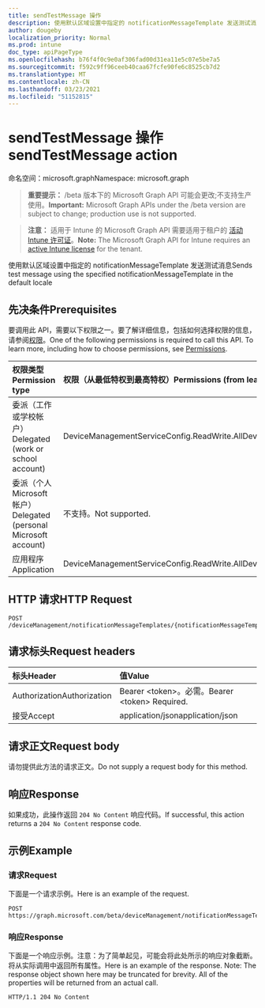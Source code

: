 ```yaml
---
title: sendTestMessage 操作
description: 使用默认区域设置中指定的 notificationMessageTemplate 发送测试消息
author: dougeby
localization_priority: Normal
ms.prod: intune
doc_type: apiPageType
ms.openlocfilehash: b76f4f0c9e0af306fad00d31ea11e5c07e5be7a5
ms.sourcegitcommit: f592c9ff96ceeb40caa67fcfe90fe6c8525cb7d2
ms.translationtype: MT
ms.contentlocale: zh-CN
ms.lasthandoff: 03/23/2021
ms.locfileid: "51152815"
---
```

# <a name="sendtestmessage-action"></a><span data-ttu-id="ad22d-103">sendTestMessage 操作</span><span class="sxs-lookup"><span data-stu-id="ad22d-103">sendTestMessage action</span></span>

<span data-ttu-id="ad22d-104">命名空间：microsoft.graph</span><span class="sxs-lookup"><span data-stu-id="ad22d-104">Namespace: microsoft.graph</span></span>

> <span data-ttu-id="ad22d-105">**重要提示：** /beta 版本下的 Microsoft Graph API 可能会更改;不支持生产使用。</span><span class="sxs-lookup"><span data-stu-id="ad22d-105">**Important:** Microsoft Graph APIs under the /beta version are subject to change; production use is not supported.</span></span>

> <span data-ttu-id="ad22d-106">**注意：** 适用于 Intune 的 Microsoft Graph API 需要适用于租户的 [活动 Intune 许可证](https://go.microsoft.com/fwlink/?linkid=839381)。</span><span class="sxs-lookup"><span data-stu-id="ad22d-106">**Note:** The Microsoft Graph API for Intune requires an [active Intune license](https://go.microsoft.com/fwlink/?linkid=839381) for the tenant.</span></span>

<span data-ttu-id="ad22d-107">使用默认区域设置中指定的 notificationMessageTemplate 发送测试消息</span><span class="sxs-lookup"><span data-stu-id="ad22d-107">Sends test message using the specified notificationMessageTemplate in the default locale</span></span>

## <a name="prerequisites"></a><span data-ttu-id="ad22d-108">先决条件</span><span class="sxs-lookup"><span data-stu-id="ad22d-108">Prerequisites</span></span>
<span data-ttu-id="ad22d-p101">要调用此 API，需要以下权限之一。要了解详细信息，包括如何选择权限的信息，请参阅[权限](/graph/permissions-reference)。</span><span class="sxs-lookup"><span data-stu-id="ad22d-p101">One of the following permissions is required to call this API. To learn more, including how to choose permissions, see [Permissions](/graph/permissions-reference).</span></span>

|<span data-ttu-id="ad22d-111">权限类型</span><span class="sxs-lookup"><span data-stu-id="ad22d-111">Permission type</span></span>|<span data-ttu-id="ad22d-112">权限（从最低特权到最高特权）</span><span class="sxs-lookup"><span data-stu-id="ad22d-112">Permissions (from least to most privileged)</span></span>|
|:---|:---|
|<span data-ttu-id="ad22d-113">委派（工作或学校帐户）</span><span class="sxs-lookup"><span data-stu-id="ad22d-113">Delegated (work or school account)</span></span>|<span data-ttu-id="ad22d-114">DeviceManagementServiceConfig.ReadWrite.All</span><span class="sxs-lookup"><span data-stu-id="ad22d-114">DeviceManagementServiceConfig.ReadWrite.All</span></span>|
|<span data-ttu-id="ad22d-115">委派（个人 Microsoft 帐户）</span><span class="sxs-lookup"><span data-stu-id="ad22d-115">Delegated (personal Microsoft account)</span></span>|<span data-ttu-id="ad22d-116">不支持。</span><span class="sxs-lookup"><span data-stu-id="ad22d-116">Not supported.</span></span>|
|<span data-ttu-id="ad22d-117">应用程序</span><span class="sxs-lookup"><span data-stu-id="ad22d-117">Application</span></span>|<span data-ttu-id="ad22d-118">DeviceManagementServiceConfig.ReadWrite.All</span><span class="sxs-lookup"><span data-stu-id="ad22d-118">DeviceManagementServiceConfig.ReadWrite.All</span></span>|

## <a name="http-request"></a><span data-ttu-id="ad22d-119">HTTP 请求</span><span class="sxs-lookup"><span data-stu-id="ad22d-119">HTTP Request</span></span>
<!-- {
  "blockType": "ignored"
}
-->
``` http
POST /deviceManagement/notificationMessageTemplates/{notificationMessageTemplateId}/sendTestMessage
```

## <a name="request-headers"></a><span data-ttu-id="ad22d-120">请求标头</span><span class="sxs-lookup"><span data-stu-id="ad22d-120">Request headers</span></span>
|<span data-ttu-id="ad22d-121">标头</span><span class="sxs-lookup"><span data-stu-id="ad22d-121">Header</span></span>|<span data-ttu-id="ad22d-122">值</span><span class="sxs-lookup"><span data-stu-id="ad22d-122">Value</span></span>|
|:---|:---|
|<span data-ttu-id="ad22d-123">Authorization</span><span class="sxs-lookup"><span data-stu-id="ad22d-123">Authorization</span></span>|<span data-ttu-id="ad22d-124">Bearer &lt;token&gt;。必需。</span><span class="sxs-lookup"><span data-stu-id="ad22d-124">Bearer &lt;token&gt; Required.</span></span>|
|<span data-ttu-id="ad22d-125">接受</span><span class="sxs-lookup"><span data-stu-id="ad22d-125">Accept</span></span>|<span data-ttu-id="ad22d-126">application/json</span><span class="sxs-lookup"><span data-stu-id="ad22d-126">application/json</span></span>|

## <a name="request-body"></a><span data-ttu-id="ad22d-127">请求正文</span><span class="sxs-lookup"><span data-stu-id="ad22d-127">Request body</span></span>
<span data-ttu-id="ad22d-128">请勿提供此方法的请求正文。</span><span class="sxs-lookup"><span data-stu-id="ad22d-128">Do not supply a request body for this method.</span></span>

## <a name="response"></a><span data-ttu-id="ad22d-129">响应</span><span class="sxs-lookup"><span data-stu-id="ad22d-129">Response</span></span>
<span data-ttu-id="ad22d-130">如果成功，此操作返回 `204 No Content` 响应代码。</span><span class="sxs-lookup"><span data-stu-id="ad22d-130">If successful, this action returns a `204 No Content` response code.</span></span>

## <a name="example"></a><span data-ttu-id="ad22d-131">示例</span><span class="sxs-lookup"><span data-stu-id="ad22d-131">Example</span></span>

### <a name="request"></a><span data-ttu-id="ad22d-132">请求</span><span class="sxs-lookup"><span data-stu-id="ad22d-132">Request</span></span>
<span data-ttu-id="ad22d-133">下面是一个请求示例。</span><span class="sxs-lookup"><span data-stu-id="ad22d-133">Here is an example of the request.</span></span>
``` http
POST https://graph.microsoft.com/beta/deviceManagement/notificationMessageTemplates/{notificationMessageTemplateId}/sendTestMessage
```

### <a name="response"></a><span data-ttu-id="ad22d-134">响应</span><span class="sxs-lookup"><span data-stu-id="ad22d-134">Response</span></span>
<span data-ttu-id="ad22d-p102">下面是一个响应示例。注意：为了简单起见，可能会将此处所示的响应对象截断。将从实际调用中返回所有属性。</span><span class="sxs-lookup"><span data-stu-id="ad22d-p102">Here is an example of the response. Note: The response object shown here may be truncated for brevity. All of the properties will be returned from an actual call.</span></span>
``` http
HTTP/1.1 204 No Content
```




